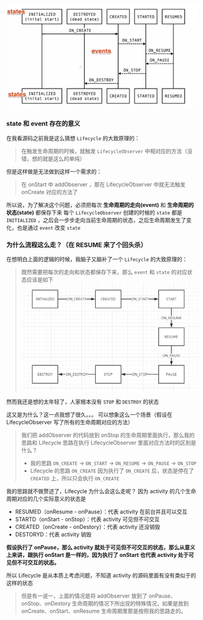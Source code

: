 ![d2a08956897cb51fe6e2c9af8286c982.png](https://github.com/CiyLei/Android-Learn/blob/master/img/lifecycle1.png?raw=true)

### state 和 event 存在的意义

在我看源码之前我是这么猜想 `Lifecycle`  的大致原理的：
> 在触发生命周期的时候，就触发 `LifecycleObserver` 中相对应的方法（没错，想的就是这么的单纯）

但是这样做是无法做到这样一个需求的：
> 在 onStart 中 addObserver ，那在 LifecycleObserver 中就无法触发 onCreate 对应的方法了

所以说，为了解决这个问题，必须把每次 **生命周期的走向(event)** 和 **生命周期的状态(state)** 都保存下来
每个 `LifecycleObserver` 创建的时候的 `state` 都是 `INITIALIZED` ，之后会一步步走向当前生命周期的状态，之后生命周期发生了变化，也是通过 `event` 改变 `state`

### 为什么流程这么走？（在 RESUME 来了个回头杀）

在想明白上面的逻辑的时候，我脑子又脑补了一个 `Lifecycle`  的大致原理的：
> 既然需要把每次的走向和状态都保存下来，那么  `event` 和 `state` 的对应状态应该是如下
![c7adce42671e89fadf01c166eaa94bec.png](https://github.com/CiyLei/Android-Learn/blob/master/img/lifecycle2.png?raw=true)




然而我还是想的太年轻了，人家根本没有 `STOP` 和 `DESTROY` 的状态

这又是为什么？这一点我想了很久。。。
可以想象这么一个场景（假设在 LifecycleObserver 写了所有的生命周期对应的方法）
> 我们把 addObserver 的代码放到 onStop 的生命周期里面执行，那么我的思路和 Lifecycle 思路在执行 LifecycleObserver 里面对应方法时的区别是什么？
> * 我的思路
> `ON_CREATE` -> `ON_START` -> `ON_RESUME` -> `ON_PAUSE` -> `ON_STOP`
> * Lifecycle 的思路
> `ON_CREATE` 
> 因为执行了 `ON_CREATE` 后，状态是停在了 `CREATED` 上，所以只会执行 `ON_CREATE` 

我的思路就不做赘述了，Lifecycle 为什么会这么走呢？
因为 activity 的几个生命周期对应的几个实际意义的状态是
* RESUMED（onResume - onPause）：代表 activity 在前台并且可以交互
* STARTD（onStart - onStop）：代表 activity 可见但不可交互
* CREATED（onCreate - onDestory）：代表 activity 还没销毁
* DESTORYD：代表 activity 销毁

**假设执行了 onPause，那么 activity 就处于可见但不可交互的状态，那么从意义上来讲，跟执行 onStart 是一样的，因为执行了 onStart 也代表 activity 处于可见但不可交互的状态。**

所以 Lifecycle 是从本质上考虑问题，不知道 activity 的源码里面有没有类似于的这样的状态
> 但是有一说一，上面的情况是将 addObserver 放到了 onPause、onStop、onDestory 生命周期的情况下所出现的特殊情况，如果是放到 onCreate、onStart、onResume 生命周期里那是按照我的思路走的。
